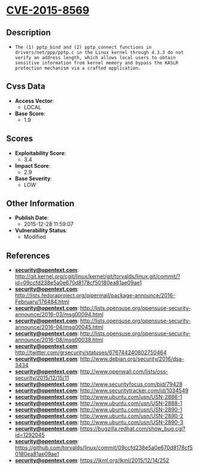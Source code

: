 
# [CVE-2015-8569](https://cve.mitre.org/cgi-bin/cvename.cgi?name=CVE-2015-8569)

## Description

- `The (1) pptp_bind and (2) pptp_connect functions in drivers/net/ppp/pptp.c in the Linux kernel through 4.3.3 do not verify an address length, which allows local users to obtain sensitive information from kernel memory and bypass the KASLR protection mechanism via a crafted application.`

## Cvss Data

- **Access Vector**:
  - LOCAL
- **Base Score**:
  - 1.9

## Scores

- **Exploitability Score**:
  - 3.4
- **Impact Score**:
  - 2.9
- **Base Severity**:
  - LOW

## Other Information

- **Publish Date**:
  - 2015-12-28 11:59:07
- **Vulnerability Status**:
  - Modified

## References

- **security@opentext.com**: http://git.kernel.org/cgit/linux/kernel/git/torvalds/linux.git/commit/?id=09ccfd238e5a0e670d8178cf50180ea81ae09ae1
- **security@opentext.com**: http://lists.fedoraproject.org/pipermail/package-announce/2016-February/176484.html
- **security@opentext.com**: http://lists.opensuse.org/opensuse-security-announce/2016-03/msg00094.html
- **security@opentext.com**: http://lists.opensuse.org/opensuse-security-announce/2016-04/msg00045.html
- **security@opentext.com**: http://lists.opensuse.org/opensuse-security-announce/2016-08/msg00038.html
- **security@opentext.com**: http://twitter.com/grsecurity/statuses/676744240802750464
- **security@opentext.com**: http://www.debian.org/security/2016/dsa-3434
- **security@opentext.com**: http://www.openwall.com/lists/oss-security/2015/12/15/11
- **security@opentext.com**: http://www.securityfocus.com/bid/79428
- **security@opentext.com**: http://www.securitytracker.com/id/1034549
- **security@opentext.com**: http://www.ubuntu.com/usn/USN-2886-1
- **security@opentext.com**: http://www.ubuntu.com/usn/USN-2888-1
- **security@opentext.com**: http://www.ubuntu.com/usn/USN-2890-1
- **security@opentext.com**: http://www.ubuntu.com/usn/USN-2890-2
- **security@opentext.com**: http://www.ubuntu.com/usn/USN-2890-3
- **security@opentext.com**: https://bugzilla.redhat.com/show_bug.cgi?id=1292045
- **security@opentext.com**: https://github.com/torvalds/linux/commit/09ccfd238e5a0e670d8178cf50180ea81ae09ae1
- **security@opentext.com**: https://lkml.org/lkml/2015/12/14/252
